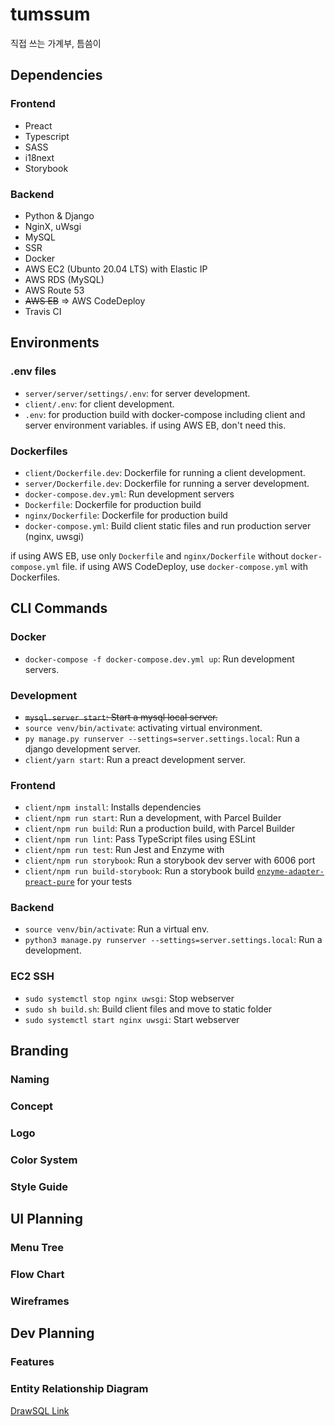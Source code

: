 # tumssum

직접 쓰는 가계부, 틈씀이

## Dependencies

### Frontend

- Preact
- Typescript
- SASS
- i18next
- Storybook

### Backend

- Python & Django
- NginX, uWsgi
- MySQL
- SSR
- Docker
- AWS EC2 (Ubunto 20.04 LTS) with Elastic IP
- AWS RDS (MySQL)
- AWS Route 53
- ~~AWS EB~~ => AWS CodeDeploy
- Travis CI

## Environments

### .env files

- `server/server/settings/.env`: for server development.
- `client/.env`: for client development.
- `.env`: for production build with docker-compose including client and server environment variables. if using AWS EB, don't need this.

### Dockerfiles

- `client/Dockerfile.dev`: Dockerfile for running a client development.
- `server/Dockerfile.dev`: Dockerfile for running a server development.
- `docker-compose.dev.yml`: Run development servers
- `Dockerfile`: Dockerfile for production build
- `nginx/Dockerfile`: Dockerfile for production build
- `docker-compose.yml`: Build client static files and run production server (nginx, uwsgi)

if using AWS EB, use only `Dockerfile` and `nginx/Dockerfile` without `docker-compose.yml` file.
if using AWS CodeDeploy, use `docker-compose.yml` with Dockerfiles.


## CLI Commands

### Docker

- `docker-compose -f docker-compose.dev.yml up`: Run development servers.

### Development

- ~~`mysql.server start`: Start a mysql local server.~~
- `source venv/bin/activate`: activating virtual environment.
- `py manage.py runserver --settings=server.settings.local`: Run a django development server.
- `client/yarn start`: Run a preact development server.


### Frontend

- `client/npm install`: Installs dependencies
- `client/npm run start`: Run a development, with Parcel Builder
- `client/npm run build`: Run a production build, with Parcel Builder
- `client/npm run lint`: Pass TypeScript files using ESLint
- `client/npm run test`: Run Jest and Enzyme with
- `client/npm run storybook`: Run a storybook dev server with 6006 port
- `client/npm run build-storybook`: Run a storybook build
    [`enzyme-adapter-preact-pure`](https://github.com/preactjs/enzyme-adapter-preact-pure) for your tests

### Backend

- `source venv/bin/activate`: Run a virtual env.
- `python3 manage.py runserver --settings=server.settings.local`: Run a development.

### EC2 SSH

- `sudo systemctl stop nginx uwsgi`: Stop webserver
- `sudo sh build.sh`: Build client files and move to static folder
- `sudo systemctl start nginx uwsgi`: Start webserver


## Branding
### Naming
### Concept
### Logo
### Color System
### Style Guide

## UI Planning
### Menu Tree
### Flow Chart
### Wireframes

## Dev Planning
### Features
### Entity Relationship Diagram
[DrawSQL Link](https://drawsql.app/johnyworld/diagrams/tumssum#)
